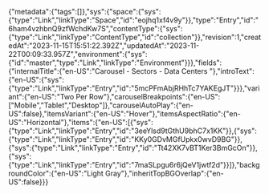{"metadata":{"tags":[]},"sys":{"space":{"sys":{"type":"Link","linkType":"Space","id":"eojhq1xf4v9y"}},"type":"Entry","id":"6ham4vzhbnQ9zfWchdKw7S","contentType":{"sys":{"type":"Link","linkType":"ContentType","id":"collection"}},"revision":1,"createdAt":"2023-11-15T15:51:22.392Z","updatedAt":"2023-11-22T00:09:33.957Z","environment":{"sys":{"id":"master","type":"Link","linkType":"Environment"}}},"fields":{"internalTitle":{"en-US":"Carousel - Sectors - Data Centers "},"introText":{"en-US":{"sys":{"type":"Link","linkType":"Entry","id":"5mcPFmAbjRHhTc7YAKEgJT"}}},"variant":{"en-US":"Two Per Row"},"carouselBreakpoints":{"en-US":["Mobile","Tablet","Desktop"]},"carouselAutoPlay":{"en-US":false},"itemsVariant":{"en-US":"Hover"},"itemsAspectRatio":{"en-US":"Horizontal"},"items":{"en-US":[{"sys":{"type":"Link","linkType":"Entry","id":"3eeYlsd9tGthU9bhC7x1KK"}},{"sys":{"type":"Link","linkType":"Entry","id":"KKy0GDvMGfUpkx0wvD9BG"}},{"sys":{"type":"Link","linkType":"Entry","id":"Tt42XK7vBT1Ker3BmGcOn"}},{"sys":{"type":"Link","linkType":"Entry","id":"7maSLpgu6r6jQeV1jwtf2d"}}]},"backgroundColor":{"en-US":"Light Gray"},"inheritTopBGOverlap":{"en-US":false}}}